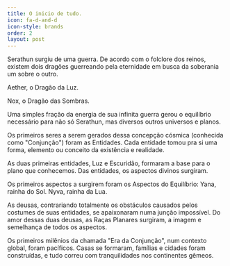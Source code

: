 ```yaml
---
title: O inicio de tudo.
icon: fa-d-and-d
icon-style: brands
order: 2
layout: post
---
```


Serathun surgiu de uma guerra. De acordo com o folclore dos reinos, existem dois dragões guerreando pela eternidade em busca da soberania um sobre o outro. 

Aether, o Dragão da Luz.

Nox, o Dragão das Sombras.

Uma simples fração da energia de sua infinita guerra gerou o equilíbrio necessário para não só Serathun, mas diversos outros universos e planos.  

Os primeiros seres a serem gerados dessa concepção cósmica (conhecida como "Conjunção") foram as Entidades. Cada entidade tomou pra si uma forma, elemento ou conceito da existência e realidade. 

As duas primeiras entidades, Luz e Escuridão, formaram a base para o plano que conhecemos. Das entidades, os aspectos divinos surgiram. 
    
Os primeiros aspectos a surgirem foram os Aspectos do Equilíbrio: Yana, rainha do Sol. Nyva, rainha da Lua. 

As deusas, contrariando totalmente os obstáculos causados pelos costumes de suas entidades, se apaixonaram numa junção impossível. Do amor dessas duas deusas, as Raças Planares surgiram, a imagem e semelhança de todos os aspectos.
                
Os primeiros milênios da chamada "Era da Conjunção", num contexto global, foram pacíficos. Casas se formaram, famílias e cidades foram construídas, e tudo correu com tranquilidades nos continentes gêmeos. 